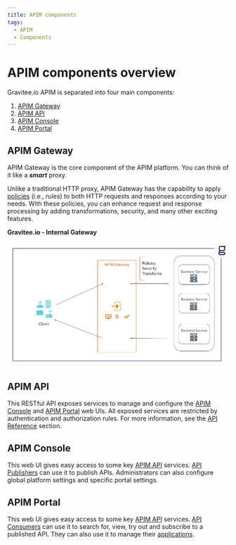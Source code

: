 ```yaml
---
title: APIM components
tags:
  - APIM
  - Components
---
```



# APIM components overview

Gravitee.io APIM is separated into four main components:

1. [APIM Gateway](#apim-gateway)
2. [APIM API](#apim-api)
3. [APIM Console](#apim-console)
4. [APIM Portal](#apim-portal)

## APIM Gateway

APIM Gateway is the core component of the APIM platform. You can think
of it like a ***smart*** proxy.

Unlike a traditional HTTP proxy, APIM Gateway has the capability to apply [policies](plugins.md#policies) (i.e., rules) to both HTTP requests and responses according to your needs. With these policies, you can enhance request and response processing by adding transformations, security, and many other exciting features.

**Gravitee.io - Internal Gateway**

![Gravitee.io — Internal Gateway](/images/apim/3.x/overview/components/new-components-apim-gateway-internal-gateway.png "Gravitee.io — Internal Gateway")

## APIM API

This RESTful API exposes services to manage and configure the [APIM Console](introduction.md#apim-console) and [APIM Portal](introduction.md#apim-portal) web UIs. All exposed services are restricted by authentication and authorization rules. For more information, see the [API Reference](../api-reference/apim-rest-api-reference-index.md) section.

## APIM Console

This web UI gives easy access to some key [APIM API](#apim-api) services. [API Publishers](introduction.md#publisher) can use it to publish APIs. Administrators can also configure global platform settings and specific portal settings.

## APIM Portal

This web UI gives easy access to some key [APIM API](#apim-api) services. [API Consumers](introduction.md#consumer) can use it to search for, view, try out and subscribe to a published API. They can also use it to manage their [applications](introduction.md#application).
